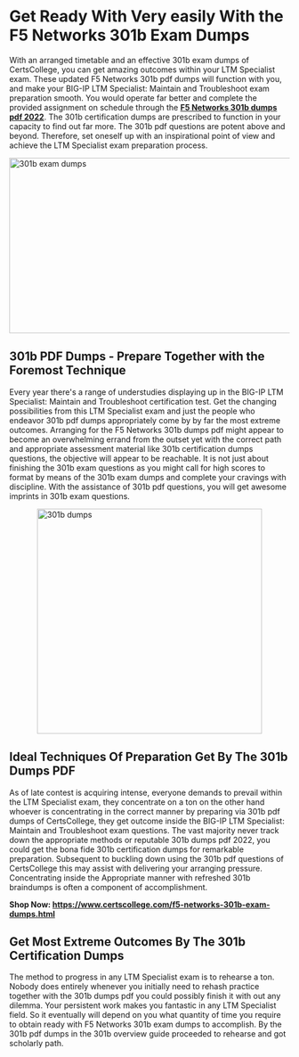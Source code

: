 <h1><strong>Get Ready With Very easily With the F5 Networks 301b Exam Dumps&nbsp;</strong></h1>
<p><span style="font-weight: 400;">With an arranged timetable and an effective  301b exam dumps of CertsCollege, you can get amazing outcomes within your LTM Specialist exam. These updated F5 Networks 301b pdf dumps will function with you, and make your BIG-IP LTM Specialist: Maintain and Troubleshoot exam preparation smooth. You would operate far better and complete the provided assignment on schedule through the <strong><a href="https://www.certscollege.com/f5-networks-301b-exam-dumps.html">F5 Networks 301b dumps pdf 2022</a></strong>. The 301b certification dumps are prescribed to function in your capacity to find out far more. The  301b pdf questions are potent above and beyond. Therefore, set oneself up with an inspirational point of view and achieve the LTM Specialist exam preparation process.&nbsp;</span></p>
<p><span style="font-weight: 400;"><img style="display: block; margin-left: auto; margin-right: auto;" src="https://i.ibb.co/CPDK3ps/Yellow-and-Blue-Initiative-Blog-Banner.png" alt="301b exam dumps" width="559" height="315" /></span></p>
<h2><strong>301b PDF Dumps - Prepare Together with the Foremost Technique</strong></h2>
<p><span style="font-weight: 400;">Every year there's a range of understudies displaying up in the BIG-IP LTM Specialist: Maintain and Troubleshoot certification test. Get the changing possibilities from this LTM Specialist exam and just the people who endeavor 301b pdf dumps appropriately come by by far the most extreme outcomes. Arranging for the F5 Networks 301b dumps pdf might appear to become an overwhelming errand from the outset yet with the correct path and appropriate assessment material like 301b certification dumps questions, the objective will appear to be reachable. It is not just about finishing the 301b exam questions as you might call for high scores to format by means of the 301b exam dumps and complete your cravings with discipline. With the assistance of 301b pdf questions, you will get awesome imprints in 301b exam questions.</span></p>
<p><span style="font-weight: 400;"><a href="https://tinyurl.com/y6ubu2wh"><img style="display: block; margin-left: auto; margin-right: auto;" src="https://i.ibb.co/9tMrhdY/Teacher-Appreciation-Invitation.png" alt="301b dumps " width="404" height="404" /></a></span></p>
<h2><strong>Ideal Techniques Of Preparation Get By The 301b Dumps PDF</strong></h2>
<p><span style="font-weight: 400;">As of late contest is acquiring intense, everyone demands to prevail within the LTM Specialist exam, they concentrate on a ton on the other hand whoever is concentrating in the correct manner by preparing via 301b pdf dumps of CertsCollege, they get outcome inside the BIG-IP LTM Specialist: Maintain and Troubleshoot exam questions. The vast majority never track down the appropriate methods or reputable 301b dumps pdf 2022, you could get the bona fide 301b certification dumps for remarkable preparation. Subsequent to buckling down using the  301b pdf questions of CertsCollege this may assist with delivering your arranging pressure. Concentrating inside the Appropriate manner with refreshed 301b braindumps is often a component of accomplishment.</span></p>
<p><span style="font-weight: 400;"><strong>Shop Now: <a href="https://www.certscollege.com/f5-networks-301b-exam-dumps.html">https://www.certscollege.com/f5-networks-301b-exam-dumps.html</a></strong></span></p>
<h2><strong>Get Most Extreme Outcomes By The 301b Certification Dumps</strong></h2>
<p><span style="font-weight: 400;">The method to progress in any LTM Specialist exam is to rehearse a ton. Nobody does entirely whenever you initially need to rehash practice together with the 301b dumps pdf you could possibly finish it with out any dilemma. Your persistent work makes you fantastic in any LTM Specialist field. So it eventually will depend on you what quantity of time you require to obtain ready with F5 Networks 301b exam dumps to accomplish. By the 301b pdf dumps in the 301b overview guide proceeded to rehearse and got scholarly path.</span></p>
